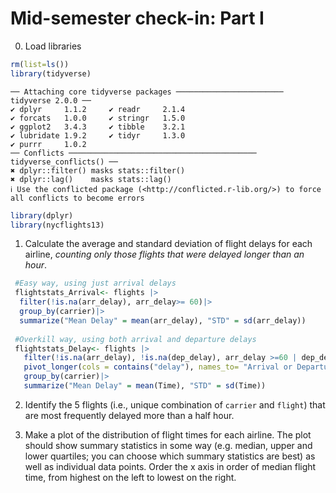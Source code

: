 # Mid-semester check-in: Part I

0.  Load libraries

``` r
rm(list=ls())
library(tidyverse) 
```

    ── Attaching core tidyverse packages ──────────────────────── tidyverse 2.0.0 ──
    ✔ dplyr     1.1.2     ✔ readr     2.1.4
    ✔ forcats   1.0.0     ✔ stringr   1.5.0
    ✔ ggplot2   3.4.3     ✔ tibble    3.2.1
    ✔ lubridate 1.9.2     ✔ tidyr     1.3.0
    ✔ purrr     1.0.2     
    ── Conflicts ────────────────────────────────────────── tidyverse_conflicts() ──
    ✖ dplyr::filter() masks stats::filter()
    ✖ dplyr::lag()    masks stats::lag()
    ℹ Use the conflicted package (<http://conflicted.r-lib.org/>) to force all conflicts to become errors

``` r
library(dplyr)
library(nycflights13)
```

1.  Calculate the average and standard deviation of flight delays for
    each airline, *counting only those flights that were delayed longer
    than an hour*.

``` r
 #Easy way, using just arrival delays
 flightstats_Arrival<- flights |>
  filter(!is.na(arr_delay), arr_delay>= 60)|>
  group_by(carrier)|>
  summarize("Mean Delay" = mean(arr_delay), "STD" = sd(arr_delay))
  
 #Overkill way, using both arrival and departure delays
 flightstats_Delay<- flights |>
   filter(!is.na(arr_delay), !is.na(dep_delay), arr_delay >=60 | dep_delay >= 60)|>
   pivot_longer(cols = contains("delay"), names_to= "Arrival or Departure", values_to = "Time")|>
   group_by(carrier)|>
   summarize("Mean Delay" = mean(Time), "STD" = sd(Time))
```

2.  Identify the 5 flights (i.e., unique combination of `carrier` and
    `flight`) that are most frequently delayed more than a half hour.

<!-- -->

3.  Make a plot of the distribution of flight times for each airline.
    The plot should show summary statistics in some way (e.g. median,
    upper and lower quartiles; you can choose which summary statistics
    are best) as well as individual data points. Order the x axis in
    order of median flight time, from highest on the left to lowest on
    the right.
